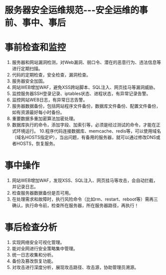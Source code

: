 # 服务器安全运维规范---安全运维的事前、事中、事后

# 事前检查和监控
1. 服务器和网站漏洞检测，对Web漏洞、弱口令、潜在的恶意行为、违法信息等进行定期扫描。
2. 代码的定期检查，安全检查，漏洞检查。
3. 服务器安全加固。
4. 网站WEB增加WAF，避免XSS跨站脚本、SQL注入、网页挂马等漏洞威胁。
5. 监控服务器SSH登录记录、iptables状态、进程状态，有异常记录告警。
6. 监控网站WEB日志，有异常日志告警。
7. 服务器数据备份，包括网站程序文件备份，数据库文件备份、配置文件备份，如有资源最好每小时备份。
8. 重要数据多重加密算法加密处理。
9. 数据库执行的命令，添加字段、加索引等，必须是经过测试的命令，才能在正式环境运行。
10.程序代码连接数据库、memcache、redis等，可以使用域名（域名HOSTS指定IP），当出问题，有备用的服务器，就可以通过修改DNS或者HOSTS，恢复服务。

# 事中操作
1. 网站WEB增加WAF，发现XSS、SQL注入、网页挂马等攻击，会自动拦截，并记录日志。
2. 检查服务器数据备份是否可用。
3. 在处理需求和故障时，执行风险命令（比如rm、restart、reboot等）需再三确认，执行命令前，检查所在服务器，所在服务器路径，再执行！

# 事后检查分析
1. 实现网络安全可视化管理。
2. 能对全网进行安全策略集中管理。
3. 统一日志收集和分析。
4. 备份及篡改恢复功能。
5. 对攻击进行深度分析，展现攻击路径、攻击源，协助管理员溯源。